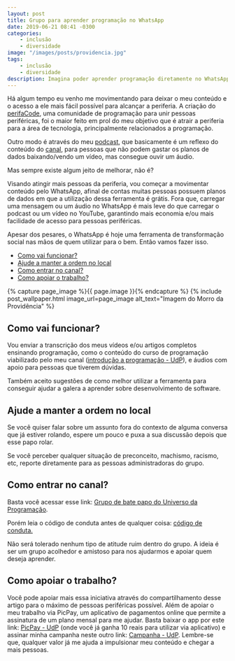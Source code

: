 ```yaml
---
layout: post
title: Grupo para aprender programação no WhatsApp
date: 2019-06-21 08:41 -0300
categories:
    - inclusão
    - diversidade
image: "/images/posts/providencia.jpg"
tags:
    - inclusão
    - diversidade
description: Imagina poder aprender programação diretamente no WhatsApp? Isso é possível, basta entrar no grupo do Universo da Programação. Entenda mais neste artigo.
---
```


Há algum tempo eu venho me movimentando para deixar o meu conteúdo e o acesso a ele mais fácil possível para alcançar a periferia. A criação do [perifaCode](https://perifacode.com/), uma comunidade de programação para unir pessoas periféricas, foi o maior feito em prol do meu objetivo que é atrair a periferia para a área de tecnologia, principalmente relacionados a programação.

Outro modo é através do meu [podcast](https://anchor.fm/o-universo-da-programacao), que basicamente é um reflexo do conteúdo do [canal](https://www.youtube.com/c/ouniversodaprogramacao), para pessoas que não podem gastar os planos de dados baixando/vendo um vídeo, mas consegue ouvir um áudio.

Mas sempre existe algum jeito de melhorar, não é?

Visando atingir mais pessoas da periferia, vou começar a movimentar conteúdo pelo WhatsApp, afinal de contas muitas pessoas possuem planos de dados em que a utilização dessa ferramenta é grátis. Fora que, carregar uma mensagem ou um áudio no WhatsApp é mais leve do que carregar o podcast ou um vídeo no YouTube, garantindo mais economia e/ou mais facilidade de acesso para pessoas periféricas.

Apesar dos pesares, o WhatsApp é hoje uma ferramenta de transformação social nas mãos de quem utilizar para o bem. Então vamos fazer isso.

<!-- vscode-markdown-toc -->
* [Como vai funcionar?](#Comovaifuncionar)
* [Ajude a manter a ordem no local](#Ajudeamanteraordemnolocal)
* [Como entrar no canal?](#Comoentrarnocanal)
* [Como apoiar o trabalho?](#Comoapoiarotrabalho)

<!-- vscode-markdown-toc-config
	numbering=false
	autoSave=true
	/vscode-markdown-toc-config -->
<!-- /vscode-markdown-toc -->

{% capture page_image %}{{ page.image }}{% endcapture %}
{% include post_wallpaper.html image_url=page_image alt_text="Imagem do Morro da Providência" %}

## <a name='Comovaifuncionar'></a>Como vai funcionar?

Vou enviar a transcrição dos meus vídeos e/ou artigos completos ensinando programação, como o conteúdo do curso de programação viabilizado pelo meu canal ([introdução a programação - UdP](https://github.com/ouniversodaprogramacao/introducao-a-programacao)), e áudios com apoio para pessoas que tiverem dúvidas.

Também aceito sugestões de como melhor utilizar a ferramenta para conseguir ajudar a galera a aprender sobre desenvolvimento de software.

## <a name='Ajudeamanteraordemnolocal'></a>Ajude a manter a ordem no local

Se você quiser falar sobre um assunto fora do contexto de alguma conversa que já estiver rolando, espere um pouco e puxa a sua discussão depois que esse papo rolar.

Se você perceber qualquer situação de preconceito, machismo, racismo, etc, reporte diretamente para as pessoas administradoras do grupo.

## <a name='Comoentrarnocanal'></a>Como entrar no canal?

Basta você acessar esse link: [Grupo de bate papo do Universo da Programação](https://bit.ly/udp-broadcast). 

Porém leia o código de conduta antes de qualquer coisa: [código de conduta.](http://bit.ly/udp-conduta)

Não será tolerado nenhum tipo de atitude ruim dentro do grupo. A ideia é ser um grupo acolhedor e amistoso para nos ajudarmos e apoiar quem deseja aprender.

## <a name='Comoapoiarotrabalho'></a>Como apoiar o trabalho?

Você pode apoiar mais essa iniciativa através do compartilhamento desse artigo para o máximo de pessoas periféricas possível. Além de apoiar o meu trabalho via PicPay, um aplicativo de pagamentos online que permite a assinatura de um plano mensal para me ajudar. Basta baixar o app por este link: [PicPay - UdP](http://www.picpay.com/convite?!HEYQ7T) (onde você já ganha 10 reais para utilizar via aplicativo) e assinar minha campanha neste outro link: [Campanha - UdP](https://picpay.me/ouniversodaprogramacao). Lembre-se que, qualquer valor já me ajuda a impulsionar meu conteúdo e chegar a mais pessoas.
